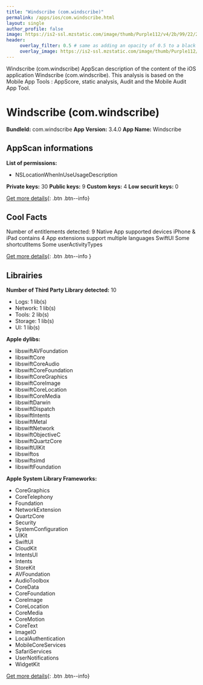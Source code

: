 ```yaml
---
title: "Windscribe (com.windscribe)"
permalink: /apps/ios/com.windscribe.html
layout: single
author_profile: false
image: https://is2-ssl.mzstatic.com/image/thumb/Purple112/v4/2b/99/22/2b992254-70e5-3864-2f83-1891493ee3ab/AppIcon-0-0-1x_U007emarketing-0-0-0-7-0-0-sRGB-0-0-0-GLES2_U002c0-512MB-85-220-0-0.png/512x512bb.jpg
header: 
     overlay_filter: 0.5 # same as adding an opacity of 0.5 to a black background
     overlay_image: https://is2-ssl.mzstatic.com/image/thumb/Purple112/v4/2b/99/22/2b992254-70e5-3864-2f83-1891493ee3ab/AppIcon-0-0-1x_U007emarketing-0-0-0-7-0-0-sRGB-0-0-0-GLES2_U002c0-512MB-85-220-0-0.png/512x512bb.jpg
---
```

Windscribe (com.windscribe) AppScan description of the content of the iOS application Windscribe (com.windscribe). This analysis is based on the Mobile App Tools : AppScore, static analysis, Audit and the Mobile Audit App Tool.

# Windscribe (com.windscribe)

**BundleId:** com.windscribe
**App Version:** 3.4.0
**App Name:** Windscribe


## AppScan informations 

**List of permissions:** 
- NSLocationWhenInUseUsageDescription
  
  
**Private keys:** 30
**Public keys:** 9
**Custom keys:** 4
**Low securit keys:** 0
  
[Get more details](/pricing.html){: .btn .btn--info}

## Cool Facts

Number of entitlements detected: 9
Native App
supported devices iPhone & iPad
contains 4 App extensions
support multiple languages
SwiftUI
Some shortcutItems 
Some userActivityTypes
  
[Get more details](/pricing.html){: .btn .btn--info }

## Librairies 
**Number of Third Party Library detected:** 10
- Logs: 1 lib(s)
- Network: 1 lib(s)
- Tools: 2 lib(s)
- Storage: 1 lib(s)
- UI: 1 lib(s)


**Apple dylibs:**
- libswiftAVFoundation
- libswiftCore
- libswiftCoreAudio
- libswiftCoreFoundation
- libswiftCoreGraphics
- libswiftCoreImage
- libswiftCoreLocation
- libswiftCoreMedia
- libswiftDarwin
- libswiftDispatch
- libswiftIntents
- libswiftMetal
- libswiftNetwork
- libswiftObjectiveC
- libswiftQuartzCore
- libswiftUIKit
- libswiftos
- libswiftsimd
- libswiftFoundation


**Apple System Library Frameworks:**
- CoreGraphics
- CoreTelephony
- Foundation
- NetworkExtension
- QuartzCore
- Security
- SystemConfiguration
- UIKit
- SwiftUI
- CloudKit
- IntentsUI
- Intents
- StoreKit
- AVFoundation
- AudioToolbox
- CoreData
- CoreFoundation
- CoreImage
- CoreLocation
- CoreMedia
- CoreMotion
- CoreText
- ImageIO
- LocalAuthentication
- MobileCoreServices
- SafariServices
- UserNotifications
- WidgetKit


  
[Get more details](/pricing.html){: .btn .btn--info}

